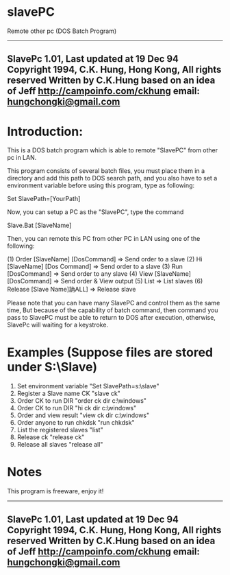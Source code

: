 # slavePC
Remote other pc (DOS Batch Program)

---------------------------------------------------------------------------
SlavePc 1.01, Last updated at 19 Dec 94
Copyright 1994, C.K. Hung, Hong Kong, All rights reserved
Written by C.K.Hung based on an idea of Jeff
http://campoinfo.com/ckhung    email: hungchongki@gmail.com
---------------------------------------------------------------------------


Introduction:
=============


This is a DOS batch program which is able to remote "SlavePC" from other pc in LAN.

This program consists of several batch files, you must place them in a
directory and add this path to DOS search path, and you also have to set
a environment variable before using this program, type as following:

   Set SlavePath=[YourPath]

Now, you can setup a PC as the "SlavePC", type the command

   Slave.Bat [SlaveName]

Then, you can remote this PC from other PC in LAN using one of the following:

 (1) Order [SlaveName] [DosCommand]   => Send order to a slave
 (2) Hi    [SlaveName] [Dos Command]  => Send order to a slave
 (3) Run   [DosCommand]               => Send order to any slave
 (4) View  [SlaveName] [DosCommand]   => Send order & View output
 (5) List                             => List slaves
 (6) Release [Slave Name]訥ALL]       => Release slave

Please note that you can have many SlavePC and control them as the same time,
But because of the capability of batch command, then command you pass to
SlavePC must be able to return to DOS after execution, otherwise, SlavePc
will waiting for a keystroke.


Examples   (Suppose files are stored under S:\Slave)
========

1. Set environment variable     "Set SlavePath=s:\slave"
2. Register a Slave name CK     "slave ck"
3. Order CK to run DIR          "order ck dir c:\windows"
4. Order CK to run DIR          "hi ck dir c:\windows"
5. Order and view result        "view ck dir c:\windows"
6. Order anyone to run chkdsk   "run chkdsk"
7. List the registered slaves   "list"
8. Release ck                   "release ck"
9. Release all slaves           "release all"


Notes
=====
This program is freeware, enjoy it!


---------------------------------------------------------------------------
SlavePc 1.01, Last updated at 19 Dec 94
Copyright 1994, C.K. Hung, Hong Kong, All rights reserved
Written by C.K.Hung based on an idea of Jeff
http://campoinfo.com/ckhung    email: hungchongki@gmail.com
---------------------------------------------------------------------------
